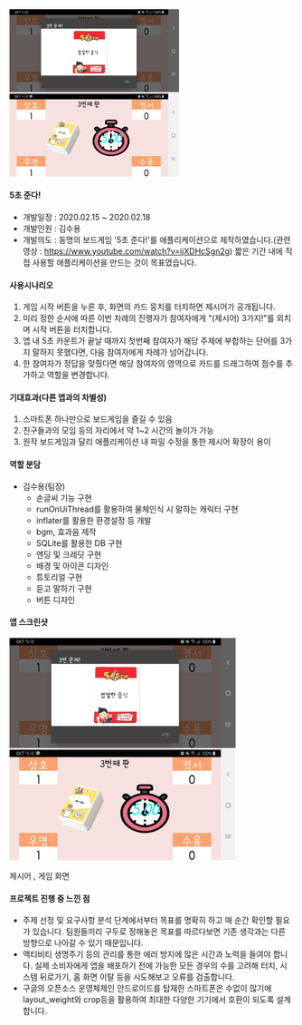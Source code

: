 <img src="./images/5seconds_1.jpg" width="300">
<img src="./images/5seconds_2.jpg" width="300">

#### 5초 준다!



   + 개발일정 : 2020.02.15 ~ 2020.02.18
   + 개발인원 : 김수용
   + 개발의도 : 동명의 보드게임 '5초 준다!'를 애플리케이션으로 제작하였습니다.(관련 영상 : https://www.youtube.com/watch?v=ijXDHcSgn2g)
               짧은 기간 내에 직접 사용할 애플리케이션을 만드는 것이 목표였습니다.
             
             
#### 사용시나리오
   1. 게임 시작 버튼을 누른 후, 화면의 카드 뭉치를 터치하면 제시어가 공개됩니다.
   2. 미리 정한 순서에 따른 이번 차례의 진행자가 참여자에게 "(제시어) 3가지!"를 외치며 시작 버튼을 터치합니다.
   3. 앱 내 5초 카운트가 끝날 때까지 첫번째 참여자가 해당 주제에 부합하는 단어를 3가지 말하지 못했다면, 다음 참여자에게 차례가 넘어갑니다.
   4. 한 참여자가 정답을 맞췄다면 해당 참여자의 영역으로 카드를 드래그하여 점수를 추가하고 역할을 변경합니다.

#### 기대효과(다른 앱과의 차별성)
   1. 스마트폰 하나만으로 보드게임을 즐길 수 있음
   2. 친구들과의 모임 등의 자리에서 약 1~2 시간의 놀이가 가능
   3. 원작 보드게임과 달리 애플리케이션 내 파일 수정을 통한 제시어 확장이 용이

#### 역할 분담
   - 김수용(팀장)
      + 손글씨 기능 구현
      + runOnUiThread를 활용하여 물체인식 시 말하는 캐릭터 구현
      + inflater를 활용한 환경설정 등 개발
      + bgm, 효과음 제작
      + SQLite를 활용한 DB 구현
      + 엔딩 및 크레딧 구현
      + 배경 및 아이콘 디자인
      + 튜토리얼 구현
      + 듣고 말하기 구현
      + 버튼 디자인
      

#### 앱 스크린샷




<img src="./images/5seconds_1.jpg" width="400"><img src="./images/5seconds_2.jpg" width="400">

제시어 , 게임 화면



#### 프로젝트 진행 중 느낀 점

   - 주제 선정 및 요구사항 분석 단계에서부터 목표를 명확히 하고 매 순간 확인할 필요가 있습니다. 팀원들끼리 구두로 정해놓은 목표를 따르다보면 기존 생각과는 다른 방향으로 나아갈 수 있기 때문입니다.
   - 액티비티 생명주기 등의 관리를 통한 에러 방지에 많은 시간과 노력을 들여야 합니다. 실제 소비자에게 앱을 배포하기 전에 가능한 모든 경우의 수를 고려해 터치, 시스템 뒤로가기, 홈 화면 이탈 등을 시도해보고 오류를 검출합니다.
   - 구글의 오픈소스 운영체제인 안드로이드를 탑재한 스마트폰은 수없이 많기에 layout_weight와 crop등을 활용하여 최대한 다양한 기기에서 호환이 되도록 설계합니다.
     
